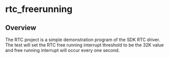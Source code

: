 # rtc_freerunning

## Overview
The RTC project is a simple demonstration program of the SDK RTC driver. The test will set the RTC 
free running interrupt threshold to be the 32K value and free running interrupt will occur every one second.
